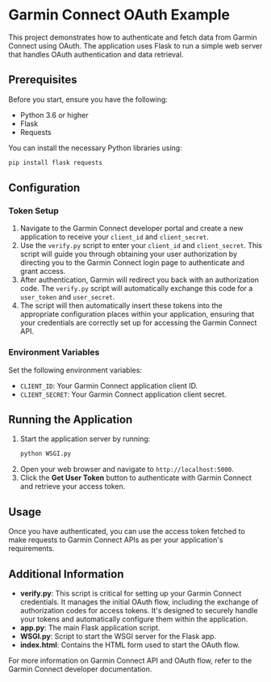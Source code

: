 
# Garmin Connect OAuth Example

This project demonstrates how to authenticate and fetch data from Garmin Connect using OAuth. The application uses Flask to run a simple web server that handles OAuth authentication and data retrieval.

## Prerequisites

Before you start, ensure you have the following:
- Python 3.6 or higher
- Flask
- Requests

You can install the necessary Python libraries using:
```bash
pip install flask requests
```

## Configuration

### Token Setup
1. Navigate to the Garmin Connect developer portal and create a new application to receive your `client_id` and `client_secret`.
2. Use the `verify.py` script to enter your `client_id` and `client_secret`. This script will guide you through obtaining your user authorization by directing you to the Garmin Connect login page to authenticate and grant access. 
3. After authentication, Garmin will redirect you back with an authorization code. The `verify.py` script will automatically exchange this code for a `user_token` and `user_secret`.
4. The script will then automatically insert these tokens into the appropriate configuration places within your application, ensuring that your credentials are correctly set up for accessing the Garmin Connect API.

### Environment Variables
Set the following environment variables:
- `CLIENT_ID`: Your Garmin Connect application client ID.
- `CLIENT_SECRET`: Your Garmin Connect application client secret.

## Running the Application

1. Start the application server by running:
   ```bash
   python WSGI.py
   ```
2. Open your web browser and navigate to `http://localhost:5000`.
3. Click the **Get User Token** button to authenticate with Garmin Connect and retrieve your access token.

## Usage

Once you have authenticated, you can use the access token fetched to make requests to Garmin Connect APIs as per your application's requirements.

## Additional Information

- **verify.py**: This script is critical for setting up your Garmin Connect credentials. It manages the initial OAuth flow, including the exchange of authorization codes for access tokens. It's designed to securely handle your tokens and automatically configure them within the application.
- **app.py**: The main Flask application script.
- **WSGI.py**: Script to start the WSGI server for the Flask app.
- **index.html**: Contains the HTML form used to start the OAuth flow.

For more information on Garmin Connect API and OAuth flow, refer to the Garmin Connect developer documentation.
